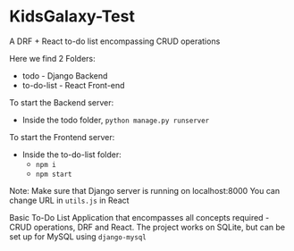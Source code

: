 # KidsGalaxy-Test
A DRF + React to-do list encompassing CRUD operations

Here we find 2 Folders:
- todo - Django Backend
- to-do-list - React Front-end

To start the Backend server:
- Inside the todo folder, `python manage.py runserver`

To start the Frontend server:
- Inside the to-do-list folder:
  - `npm i`
  - `npm start`

Note: Make sure that Django server is running on localhost:8000
You can change URL in `utils.js` in React

Basic To-Do List Application that encompasses all concepts required - CRUD operations, DRF and React.
The project works on SQLite, but can be set up for MySQL using `django-mysql`
